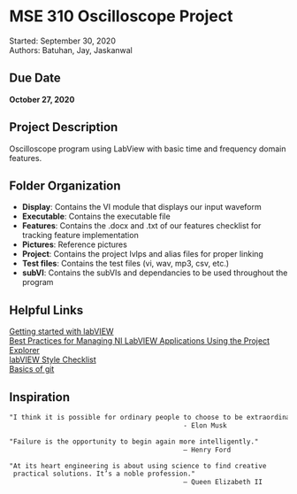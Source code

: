 # MSE 310 Oscilloscope Project
Started: September 30, 2020  <br />
Authors: Batuhan, Jay, Jaskanwal

## Due Date
<b>October 27, 2020</b>

## Project Description
Oscilloscope program using LabView with basic time and frequency domain features. 

## Folder Organization
* <b>Display</b>:     Contains the VI module that displays our input waveform
* <b>Executable</b>:  Contains the executable file
* <b>Features</b>:    Contains the .docx and .txt of our features checklist for tracking feature implementation
* <b>Pictures</b>:    Reference pictures
* <b>Project</b>:     Contains the project lvlps and alias files for proper linking
* <b>Test files</b>:  Contains the test files (vi, wav, mp3, csv, etc.) 
* <b>subVI</b>:       Contains the subVIs and dependancies to be used throughout the program

## Helpful Links
[Getting started with labVIEW](https://www.linkedin.com/learning-login/share?forceAccount=false&redirect=https%3A%2F%2Fwww.linkedin.com%2Flearning%2Flearning-labview%3Ftrk%3Dshare_ent_url&account=67553266) <br />
[Best Practices for Managing NI LabVIEW Applications Using the Project Explorer](https://www.ni.com/en-ca/support/documentation/supplemental/08/best-practices-for-managing-ni-labview-applications-using-the-pr.html#section-1065174310)  <br />
[labVIEW Style Checklist](https://zone.ni.com/reference/en-XX/help/371361R-01/lvdevconcepts/checklist/) <br/>
[Basics of git](https://git-scm.com/book/en/v2/Git-Basics-Getting-a-Git-Repository) <br />

## Inspiration
```html
"I think it is possible for ordinary people to choose to be extraordinary."
                                            - Elon Musk
```
```html
"Failure is the opportunity to begin again more intelligently." 
                                            – Henry Ford
```
```html
"At its heart engineering is about using science to find creative 
 practical solutions. It’s a noble profession." 
                                            – Queen Elizabeth II
```

